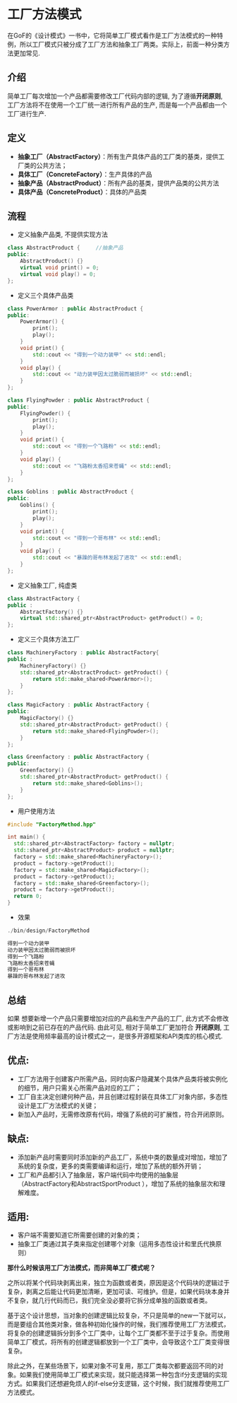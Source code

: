 <!--
 * @Description: 
 * @version: 
 * @Author: 莫邪
 * @Date: 2023-10-08 14:38:14
 * @LastEditors: 莫邪
 * @LastEditTime: 2023-10-08 15:08:51
-->
# 工厂方法模式

在GoF的《设计模式》一书中，它将简单工厂模式看作是工厂方法模式的一种特例，所以工厂模式只被分成了工厂方法和抽象工厂两类。实际上，前面一种分类方法更加常见.

## 介绍

简单工厂每次增加一个产品都需要修改工厂代码内部的逻辑, 为了遵循**开闭原则**, 工厂方法将不在使用一个工厂统一进行所有产品的生产, 而是每一个产品都由一个工厂进行生产. 

## 定义

- **抽象工厂（AbstractFactory）**：所有生产具体产品的工厂类的基类，提供工厂类的公共方法；
- **具体工厂（ConcreteFactory）**：生产具体的产品
- **抽象产品（AbstractProduct）**：所有产品的基类，提供产品类的公共方法
- **具体产品（ConcreteProduct）**：具体的产品类

## 流程

- 定义抽象产品类, 不提供实现方法

```cpp
class AbstractProduct {		//抽象产品
public:
	AbstractProduct() {}
	virtual void print() = 0;
	virtual void play() = 0;
};
```

- 定义三个具体产品类

```cpp
class PowerArmor : public AbstractProduct {
public:
	PowerArmor() {
		print();
		play();
	}
	void print() {
		std::cout << "得到一个动力装甲" << std::endl;
	}
	void play() {
		std::cout << "动力装甲因太过脆弱而被损坏" << std::endl;
	}
};

class FlyingPowder : public AbstractProduct {
public:
	FlyingPowder() {
		print();
		play();
	}
	void print() {
		std::cout << "得到一个飞路粉" << std::endl;
	}
	void play() {
		std::cout << "飞路粉太香招来苍蝇" << std::endl;
	}
};

class Goblins : public AbstractProduct {
public:
	Goblins() {
		print();
		play();
	}
	void print() {
		std::cout << "得到一个哥布林" << std::endl;
	}
	void play() {
		std::cout << "暴躁的哥布林发起了进攻" << std::endl;
	}
};
```

- 定义抽象工厂, 纯虚类

```cpp
class AbstractFactory {
public :
	AbstractFactory() {}
	virtual std::shared_ptr<AbstractProduct> getProduct() = 0;
};
```

- 定义三个具体方法工厂

```cpp
class MachineryFactory : public AbstractFactory{
public : 
	MachineryFactory() {}
	std::shared_ptr<AbstractProduct> getProduct() {
		return std::make_shared<PowerArmor>();
	}
};

class MagicFactory : public AbstractFactory {
public:
	MagicFactory() {}
	std::shared_ptr<AbstractProduct> getProduct() {
		return std::make_shared<FlyingPowder>();
	}
};

class Greenfactory : public AbstractFactory {
public:
	Greenfactory() {}
	std::shared_ptr<AbstractProduct> getProduct() {
		return std::make_shared<Goblins>();
	}
};
```

- 用户使用方法

```cpp
#include "FactoryMethod.hpp"

int main() {
  std::shared_ptr<AbstractFactory> factory = nullptr;
  std::shared_ptr<AbstractProduct> product = nullptr;
  factory = std::make_shared<MachineryFactory>();
  product = factory->getProduct();
  factory = std::make_shared<MagicFactory>();
  product = factory->getProduct();
  factory = std::make_shared<Greenfactory>();
  product = factory->getProduct();
  return 0;
}
```

- 效果

```cpp
./bin/design/FactoryMethod

得到一个动力装甲
动力装甲因太过脆弱而被损坏
得到一个飞路粉
飞路粉太香招来苍蝇
得到一个哥布林
暴躁的哥布林发起了进攻
```

## 总结

如果 想要新增一个产品只需要增加对应的产品和生产产品的工厂, 此方式不会修改或影响到之前已存在的产品代码. 由此可见, 相对于简单工厂更加符合 **开闭原则**, 工厂方法是使用频率最高的设计模式之一，是很多开源框架和API类库的核心模式.

## 优点:

- 工厂方法用于创建客户所需产品，同时向客户隐藏某个具体产品类将被实例化的细节，用户只需关心所需产品对应的工厂；
- 工厂自主决定创建何种产品，并且创建过程封装在具体工厂对象内部，多态性设计是工厂方法模式的关键；
- 新加入产品时，无需修改原有代码，增强了系统的可扩展性，符合开闭原则。

## 缺点:

- 添加新产品时需要同时添加新的产品工厂，系统中类的数量成对增加，增加了系统的复杂度，更多的类需要编译和运行，增加了系统的额外开销；
- 工厂和产品都引入了抽象层，客户端代码中均使用的抽象层（AbstractFactory和AbstractSportProduct ），增加了系统的抽象层次和理解难度。

## 适用:

- 客户端不需要知道它所需要创建的对象的类；
- 抽象工厂类通过其子类来指定创建哪个对象（运用多态性设计和里氏代换原则）

**那什么时候该用工厂方法模式，而非简单工厂模式呢？**

之所以将某个代码块剥离出来，独立为函数或者类，原因是这个代码块的逻辑过于复杂，剥离之后能让代码更加清晰，更加可读、可维护。但是，如果代码块本身并不复杂，就几行代码而已，我们完全没必要将它拆分成单独的函数或者类。

基于这个设计思想，当对象的创建逻辑比较复杂，不只是简单的new一下就可以，而是要组合其他类对象，做各种初始化操作的时候，我们推荐使用工厂方法模式，将复杂的创建逻辑拆分到多个工厂类中，让每个工厂类都不至于过于复杂。而使用简单工厂模式，将所有的创建逻辑都放到一个工厂类中，会导致这个工厂类变得很复杂。

除此之外，在某些场景下，如果对象不可复用，那工厂类每次都要返回不同的对象。如果我们使用简单工厂模式来实现，就只能选择第一种包含if分支逻辑的实现方式。如果我们还想避免烦人的if-else分支逻辑，这个时候，我们就推荐使用工厂方法模式。